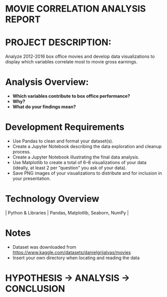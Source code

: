 # **MOVIE CORRELATION ANALYSIS REPORT** 

# PROJECT DESCRIPTION: 
Analyze 2012-2016 box office movies and develop data visualizations to display which variables correlate most to movie gross earnings. 

# Analysis Overview:
+ **Which variables contribute to box office performance?**
+ **Why?**
+ **What do your findings mean?**

# Development Requirements		
		
+	Use Pandas to clean and format your dataset(s). 
+	Create a Jupyter Notebook describing the data exploration and cleanup process.
+	Create a Jupyter Notebook illustrating the final data analysis. 
+	Use Matplotlib to create a total of 6–8 visualizations of your data (ideally, at least 2 per ”question” you ask of your data). 
+	Save PNG images of your visualizations to distribute and for inclusion in your presentation.

# Technology Overview

| Python & Libraries | Pandas, Matplotlib, Seaborn, NumPy |

# Notes

+ Dataset was downloaded from https://www.kaggle.com/datasets/danielgrijalvas/movies
+ Insert your own directory when locating and reading the data

# HYPOTHESIS -> ANALYSIS -> CONCLUSION
